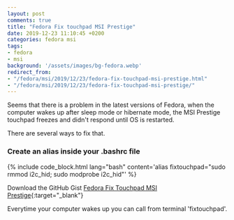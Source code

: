 ```yaml
---
layout: post
comments: true
title: "Fedora Fix touchpad MSI Prestige"
date: 2019-12-23 11:10:45 +0200
categories: fedora msi
tags:
- fedora
- msi
background: '/assets/images/bg-fedora.webp'
redirect_from:
- "/fedora/msi/2019/12/23/fedora-fix-touchpad-msi-prestige.html"
- "/fedora/msi/2019/12/23/fedora-fix-touchpad-msi-prestige/"
---
```


Seems that there is a problem in the latest versions of Fedora, when the computer wakes up after sleep mode or hibernate mode, the MSI Prestige touchpad freezes and didn't respond until OS is restarted.

There are several ways to fix that.

### Create an alias inside your .bashrc file

{% include code_block.html lang="bash" content='alias fixtouchpad="sudo rmmod i2c_hid; sudo modprobe i2c_hid"' %}

Download the GitHub Gist [Fedora Fix Touchpad MSI Prestige](https://gist.github.com/carlesloriente/cc701a468c7e402e757a2d2198bcfafd){:target="_blank"}

Everytime your computer wakes up you can call from terminal 'fixtouchpad'.
